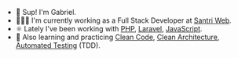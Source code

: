 - 👋 Sup! I'm Gabriel.
- 👨🏽‍💻 I'm currently working as a Full Stack Developer at <a target="_blank" href="https://santriweb.santri.com.br/">Santri Web</a>.
- ⚛️ Lately I've been working with <a target="_blank" href="https://www.php.net/releases/8.3/en.php">PHP</a>, <a target="_blank" href="https://laravel.com/">Laravel</a>, <a target="_blank" href="https://developer.mozilla.org/pt-BR/docs/Web/JavaScript">JavaScript</a>.
- 🌱 Also learning and practicing <a target="_blank" href="https://www.linkedin.com/posts/gabriel-ribeiro-br_caejdigolimpo-desenvolvimentodesoftware-programaaexaeto-activity-7216445594934906881-qqI-?utm_source=share&utm_medium=member_desktop">Clean Code</a>, <a href="https://github.com/nepogabriel">Clean Architecture</a>, <a href="https://github.com/nepogabriel">Automated Testing</a> (TDD).


<!--
**nepogabriel/nepogabriel** is a ✨ _special_ ✨ repository because its `README.md` (this file) appears on your GitHub profile.
Here are some ideas to get you started:
- 🔭 I’m currently working on ...
- 🌱 I’m currently learning ...
- 👯 I’m looking to collaborate on ...
- 🤔 I’m looking for help with ...
- 💬 Ask me about ...
- 📫 How to reach me: ...
- 😄 Pronouns: ...
- ⚡ Fun fact: ...
-->
